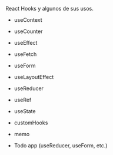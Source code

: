 React Hooks y algunos de sus usos.

- useContext
- useCounter
- useEffect
- useFetch
- useForm
- useLayoutEffect
- useReducer
- useRef
- useState

- customHooks
- memo

- Todo app (useReducer, useForm, etc.)